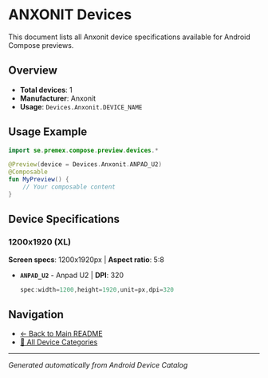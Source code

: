 # ANXONIT Devices

This document lists all Anxonit device specifications available for Android Compose previews.

## Overview

- **Total devices**: 1
- **Manufacturer**: Anxonit
- **Usage**: `Devices.Anxonit.DEVICE_NAME`

## Usage Example

```kotlin
import se.premex.compose.preview.devices.*

@Preview(device = Devices.Anxonit.ANPAD_U2)
@Composable
fun MyPreview() {
    // Your composable content
}
```

## Device Specifications

### 1200x1920 (XL)

**Screen specs**: 1200x1920px | **Aspect ratio**: 5:8

- **`ANPAD_U2`** - Anpad U2 | **DPI**: 320
  ```kotlin
  spec:width=1200,height=1920,unit=px,dpi=320
  ```

## Navigation

- [← Back to Main README](../../README.md)
- [📱 All Device Categories](../README.md)

---
*Generated automatically from Android Device Catalog*
